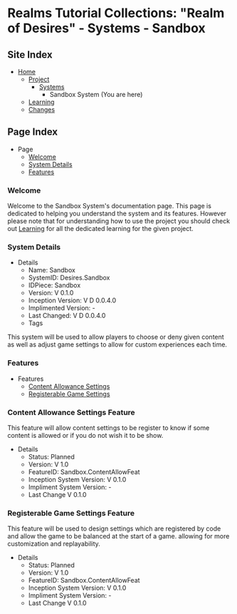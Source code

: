 [Page]:https://github.com/Ancient-Majik-Tech/Social.Wiki.Games.RealmOfDesires/blob/main/Project/Systems/SadboxSys.md

[Page Home]:https://github.com/Ancient-Majik-Tech/Social.Wiki.Games.RealmOfDesires/blob/main/README.md
[Page Proj Home]:https://github.com/Ancient-Majik-Tech/Social.Wiki.Games.RealmOfDesires/blob/main/Project/Project.md
[Page Sys Home]:https://github.com/Ancient-Majik-Tech/Social.Wiki.Games.RealmOfDesires/blob/main/Project/Project.md#system-layout
[Page Learn Home]:https://github.com/Ancient-Majik-Tech/Social.Wiki.Games.RealmOfDesires/blob/main/Learning/LearningHome.md
[Page Changes Home]:https://github.com/Ancient-Majik-Tech/Social.Wiki.Games.RealmOfDesires/blob/main/Changes/ChangesHome.md

[Sec Welcome]:https://github.com/Ancient-Majik-Tech/Social.Wiki.Games.RealmOfDesires/blob/main/Project/Systems/SadboxSys.md#welcome
[Sec Details]:https://github.com/Ancient-Majik-Tech/Social.Wiki.Games.RealmOfDesires/blob/main/Project/Systems/SadboxSys.md#system-details
[Sec Features]:https://github.com/Ancient-Majik-Tech/Social.Wiki.Games.RealmOfDesires/blob/main/Project/Systems/SadboxSys.md#features

[Feat ContentAllow]:https://github.com/Ancient-Majik-Tech/Social.Wiki.Games.RealmOfDesires/blob/main/Project/Systems/SadboxSys.md#content-allowance-settings-feature
[Feat GameSettings]:https://github.com/Ancient-Majik-Tech/Social.Wiki.Games.RealmOfDesires/blob/main/Project/Systems/SadboxSys.md#registerable-game-settings

# Realms Tutorial Collections: "Realm of Desires" - Systems - Sandbox

## Site Index

- [Home][Page Home]
	- [Project][Page Proj Home]
		- [Systems][Page Sys Home]
			- Sandbox System (You are here)
	- [Learning][Page Learn Home]
	- [Changes][Page Changes Home]

## Page Index

- Page
	- [Welcome][Sec Welcome]
	- [System Details][Sec Details]
	- [Features][Sec Features]

### Welcome

Welcome to the Sandbox System's documentation page. This page is dedicated to helping you understand the system and its features. However please note that for understanding how to use the project you should check out [Learning][Page Learn Home] for all the dedicated learning for the given project.

### System Details

- Details
	- Name: Sandbox
	- SystemID: Desires.Sandbox
	- IDPiece: Sandbox
	- Version: V 0.1.0
	- Inception Version: V D 0.0.4.0
	- Implimented Version: -
	- Last Changed: V D 0.0.4.0
	- Tags

This system will be used to allow players to choose or deny given content as well as adjust game settings to allow for custom experiences each time.

### Features

- Features
	- [Content Allowance Settings][Feat ContentAllow]
	- [Registerable Game Settings][Feat GameSettings]


### Content Allowance Settings Feature

This feature will allow content settings to be register to know if some content is allowed or if you do not wish it to be show. 

- Details
	- Status: Planned
	- Version: V 1.0
	- FeatureID: Sandbox.ContentAllowFeat
	- Inception System Version: V 0.1.0
	- Impliment System Version: -
	- Last Change V 0.1.0

### Registerable Game Settings Feature

This feature will be used to design settings which are registered by code and allow the game to be balanced at the start of a game. allowing for more customization and replayability.

- Details
	- Status: Planned
	- Version: V 1.0
	- FeatureID: Sandbox.ContentAllowFeat
	- Inception System Version: V 0.1.0
	- Impliment System Version: -
	- Last Change V 0.1.0